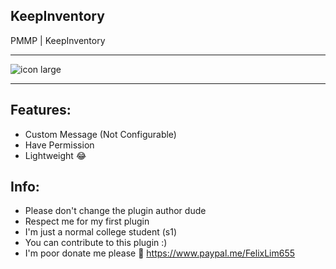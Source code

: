 ## KeepInventory
PMMP | KeepInventory

---

![icon large](https://i.ibb.co/JFrzWNd/icon.png)

---

## Features:
- Custom Message (Not Configurable)
- Have Permission
- Lightweight 😂

## Info:
- Please don't change the plugin author dude
- Respect me for my first plugin
- I'm just a normal college student (s1)
- You can contribute to this plugin :)
- I'm poor donate me please 🥺 https://www.paypal.me/FelixLim655
